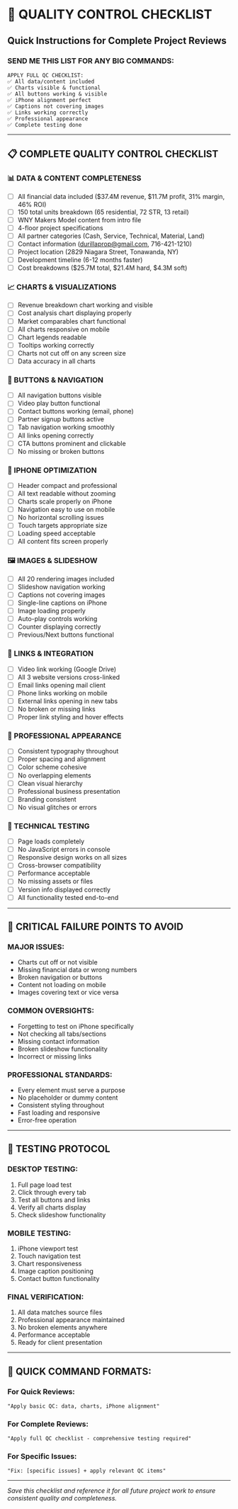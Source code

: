 # 🎯 QUALITY CONTROL CHECKLIST
## Quick Instructions for Complete Project Reviews

### **SEND ME THIS LIST FOR ANY BIG COMMANDS:**

```
APPLY FULL QC CHECKLIST:
✅ All data/content included
✅ Charts visible & functional  
✅ All buttons working & visible
✅ iPhone alignment perfect
✅ Captions not covering images
✅ Links working correctly
✅ Professional appearance
✅ Complete testing done
```

---

## 📋 **COMPLETE QUALITY CONTROL CHECKLIST**

### **📊 DATA & CONTENT COMPLETENESS**
- [ ] All financial data included ($37.4M revenue, $11.7M profit, 31% margin, 46% ROI)
- [ ] 150 total units breakdown (65 residential, 72 STR, 13 retail)
- [ ] WNY Makers Model content from intro file
- [ ] 4-floor project specifications
- [ ] All partner categories (Cash, Service, Technical, Material, Land)
- [ ] Contact information (durillaprop@gmail.com, 716-421-1210)
- [ ] Project location (2829 Niagara Street, Tonawanda, NY)
- [ ] Development timeline (6-12 months faster)
- [ ] Cost breakdowns ($25.7M total, $21.4M hard, $4.3M soft)

### **📈 CHARTS & VISUALIZATIONS**
- [ ] Revenue breakdown chart working and visible
- [ ] Cost analysis chart displaying properly
- [ ] Market comparables chart functional
- [ ] All charts responsive on mobile
- [ ] Chart legends readable
- [ ] Tooltips working correctly
- [ ] Charts not cut off on any screen size
- [ ] Data accuracy in all charts

### **🔘 BUTTONS & NAVIGATION**
- [ ] All navigation buttons visible
- [ ] Video play button functional
- [ ] Contact buttons working (email, phone)
- [ ] Partner signup buttons active
- [ ] Tab navigation working smoothly
- [ ] All links opening correctly
- [ ] CTA buttons prominent and clickable
- [ ] No missing or broken buttons

### **📱 IPHONE OPTIMIZATION**
- [ ] Header compact and professional
- [ ] All text readable without zooming
- [ ] Charts scale properly on iPhone
- [ ] Navigation easy to use on mobile
- [ ] No horizontal scrolling issues
- [ ] Touch targets appropriate size
- [ ] Loading speed acceptable
- [ ] All content fits screen properly

### **🖼️ IMAGES & SLIDESHOW**
- [ ] All 20 rendering images included
- [ ] Slideshow navigation working
- [ ] Captions not covering images
- [ ] Single-line captions on iPhone
- [ ] Image loading properly
- [ ] Auto-play controls working
- [ ] Counter displaying correctly
- [ ] Previous/Next buttons functional

### **🔗 LINKS & INTEGRATION**
- [ ] Video link working (Google Drive)
- [ ] All 3 website versions cross-linked
- [ ] Email links opening mail client
- [ ] Phone links working on mobile
- [ ] External links opening in new tabs
- [ ] No broken or missing links
- [ ] Proper link styling and hover effects

### **🎨 PROFESSIONAL APPEARANCE**
- [ ] Consistent typography throughout
- [ ] Proper spacing and alignment
- [ ] Color scheme cohesive
- [ ] No overlapping elements
- [ ] Clean visual hierarchy
- [ ] Professional business presentation
- [ ] Branding consistent
- [ ] No visual glitches or errors

### **🔧 TECHNICAL TESTING**
- [ ] Page loads completely
- [ ] No JavaScript errors in console
- [ ] Responsive design works on all sizes
- [ ] Cross-browser compatibility
- [ ] Performance acceptable
- [ ] No missing assets or files
- [ ] Version info displayed correctly
- [ ] All functionality tested end-to-end

---

## 🚨 **CRITICAL FAILURE POINTS TO AVOID**

### **MAJOR ISSUES:**
- Charts cut off or not visible
- Missing financial data or wrong numbers
- Broken navigation or buttons
- Content not loading on mobile
- Images covering text or vice versa

### **COMMON OVERSIGHTS:**
- Forgetting to test on iPhone specifically
- Not checking all tabs/sections
- Missing contact information
- Broken slideshow functionality
- Incorrect or missing links

### **PROFESSIONAL STANDARDS:**
- Every element must serve a purpose
- No placeholder or dummy content
- Consistent styling throughout
- Fast loading and responsive
- Error-free operation

---

## 📝 **TESTING PROTOCOL**

### **DESKTOP TESTING:**
1. Full page load test
2. Click through every tab
3. Test all buttons and links
4. Verify all charts display
5. Check slideshow functionality

### **MOBILE TESTING:**
1. iPhone viewport test
2. Touch navigation test
3. Chart responsiveness
4. Image caption positioning
5. Contact button functionality

### **FINAL VERIFICATION:**
1. All data matches source files
2. Professional appearance maintained
3. No broken elements anywhere
4. Performance acceptable
5. Ready for client presentation

---

## 💬 **QUICK COMMAND FORMATS:**

### **For Quick Reviews:**
```
"Apply basic QC: data, charts, iPhone alignment"
```

### **For Complete Reviews:**
```
"Apply full QC checklist - comprehensive testing required"
```

### **For Specific Issues:**
```
"Fix: [specific issues] + apply relevant QC items"
```

---

*Save this checklist and reference it for all future project work to ensure consistent quality and completeness.*